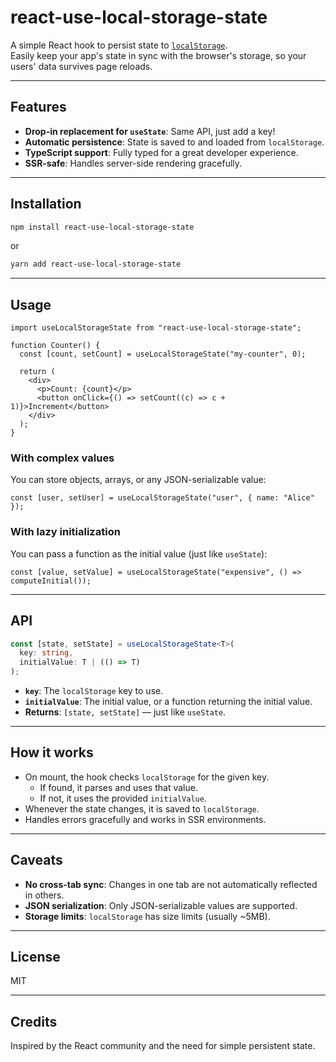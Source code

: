 
# react-use-local-storage-state

A simple React hook to persist state to [`localStorage`](https://developer.mozilla.org/en-US/docs/Web/API/Window/localStorage).  
Easily keep your app's state in sync with the browser's storage, so your users' data survives page reloads.

---

## Features

- **Drop-in replacement for `useState`**: Same API, just add a key!
- **Automatic persistence**: State is saved to and loaded from `localStorage`.
- **TypeScript support**: Fully typed for a great developer experience.
- **SSR-safe**: Handles server-side rendering gracefully.

---

## Installation

```bash
npm install react-use-local-storage-state
```

or

```bash
yarn add react-use-local-storage-state
```

---

## Usage

```tsx
import useLocalStorageState from "react-use-local-storage-state";

function Counter() {
  const [count, setCount] = useLocalStorageState("my-counter", 0);

  return (
    <div>
      <p>Count: {count}</p>
      <button onClick={() => setCount((c) => c + 1)}>Increment</button>
    </div>
  );
}
```

### With complex values

You can store objects, arrays, or any JSON-serializable value:

```tsx
const [user, setUser] = useLocalStorageState("user", { name: "Alice" });
```

### With lazy initialization

You can pass a function as the initial value (just like `useState`):

```tsx
const [value, setValue] = useLocalStorageState("expensive", () => computeInitial());
```

---

## API

```ts
const [state, setState] = useLocalStorageState<T>(
  key: string,
  initialValue: T | (() => T)
);
```

- **`key`**: The `localStorage` key to use.
- **`initialValue`**: The initial value, or a function returning the initial value.
- **Returns**: `[state, setState]` — just like `useState`.

---

## How it works

- On mount, the hook checks `localStorage` for the given key.
  - If found, it parses and uses that value.
  - If not, it uses the provided `initialValue`.
- Whenever the state changes, it is saved to `localStorage`.
- Handles errors gracefully and works in SSR environments.

---

## Caveats

- **No cross-tab sync**: Changes in one tab are not automatically reflected in others.
- **JSON serialization**: Only JSON-serializable values are supported.
- **Storage limits**: `localStorage` has size limits (usually ~5MB).

---

## License

MIT

---

## Credits

Inspired by the React community and the need for simple persistent state.